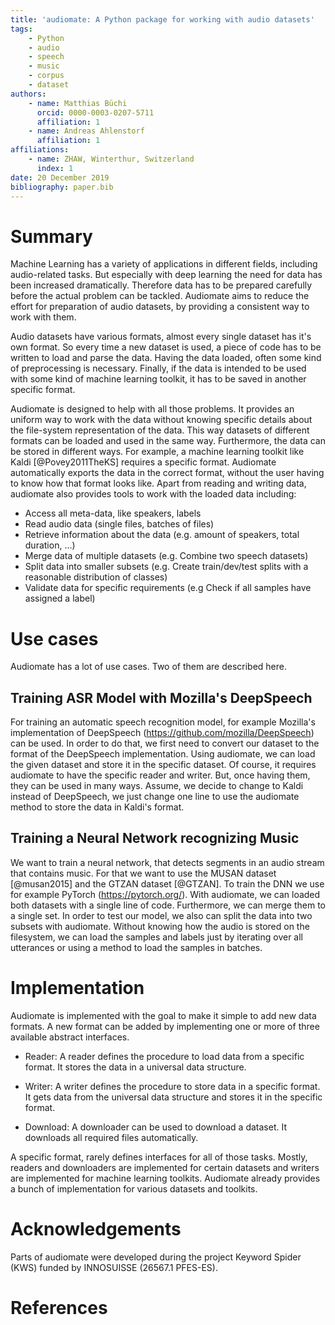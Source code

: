 ```yaml
---
title: 'audiomate: A Python package for working with audio datasets'
tags:
    - Python
    - audio
    - speech
    - music
    - corpus
    - dataset
authors:
    - name: Matthias Büchi
      orcid: 0000-0003-0207-5711
      affiliation: 1
    - name: Andreas Ahlenstorf
      affiliation: 1
affiliations:
    - name: ZHAW, Winterthur, Switzerland
      index: 1
date: 20 December 2019
bibliography: paper.bib
---
```


# Summary
Machine Learning has a variety of applications in different fields,
including audio-related tasks. But especially with deep learning the need for data has been increased dramatically.
Therefore data has to be prepared carefully before the actual problem can be tackled.
Audiomate aims to reduce the effort for preparation of audio datasets,
by providing a consistent way to work with them.

Audio datasets have various formats, almost every single dataset has it's own format.
So every time a new dataset is used, a piece of code has to be written to load and parse the data.
Having the data loaded, often some kind of preprocessing is necessary.
Finally, if the data is intended to be used with some kind of machine learning toolkit,
it has to be saved in another specific format.

Audiomate is designed to help with all those problems.
It provides an uniform way to work with the data without knowing specific details about the file-system
representation of the data.
This way datasets of different formats can be loaded and used in the same way.
Furthermore, the data can be stored in different ways.
For example, a machine learning toolkit like Kaldi [@Povey2011TheKS] requires a specific format.
Audiomate automatically exports the data in the correct format,
without the user having to know how that format looks like.
Apart from reading and writing data,
audiomate also provides tools to work with the loaded data including:

* Access all meta-data, like speakers, labels
* Read audio data (single files, batches of files)
* Retrieve information about the data (e.g. amount of speakers, total duration, ...)
* Merge data of multiple datasets (e.g. Combine two speech datasets)
* Split data into smaller subsets (e.g. Create train/dev/test splits with a reasonable distribution of classes)
* Validate data for specific requirements (e.g Check if all samples have assigned a label)

# Use cases
Audiomate has a lot of use cases.
Two of them are described here.

## Training ASR Model with Mozilla's DeepSpeech
For training an automatic speech recognition model, for example Mozilla's implementation of DeepSpeech
(https://github.com/mozilla/DeepSpeech) can be used.
In order to do that, we first need to convert our dataset to the format of the DeepSpeech implementation.
Using audiomate, we can load the given dataset and store it in the specific dataset.
Of course, it requires audiomate to have the specific reader and writer.
But, once having them, they can be used in many ways.
Assume, we decide to change to Kaldi instead of DeepSpeech,
we just change one line to use the audiomate method to store the data in Kaldi's format.

## Training a Neural Network recognizing Music
We want to train a neural network, that detects segments in an audio stream that contains music.
For that we want to use the MUSAN dataset [@musan2015] and the GTZAN dataset [@GTZAN].
To train the DNN we use for example PyTorch (https://pytorch.org/).
With audiomate, we can loaded both datasets with a single line of code.
Furthermore, we can merge them to a single set.
In order to test our model, we also can split the data into two subsets with audiomate.
Without knowing how the audio is stored on the filesystem,
we can load the samples and labels just by iterating over all utterances or using a method to load the samples in batches.

# Implementation
Audiomate is implemented with the goal to make it simple to add new data formats.
A new format can be added by implementing one or more of three available abstract interfaces.

* Reader: A reader defines the procedure to load data from a specific format.
          It stores the data in a universal data structure.

* Writer: A writer defines the procedure to store data in a specific format.
          It gets data from the universal data structure and stores it in the specific format.

* Download: A downloader can be used to download a dataset.
            It downloads all required files automatically.

A specific format, rarely defines interfaces for all of those tasks.
Mostly, readers and downloaders are implemented for certain datasets
and writers are implemented for machine learning toolkits.
Audiomate already provides a bunch of implementation for various datasets and toolkits.

# Acknowledgements
Parts of audiomate were developed during the project Keyword Spider (KWS) funded by INNOSUISSE (26567.1 PFES-ES).

# References
